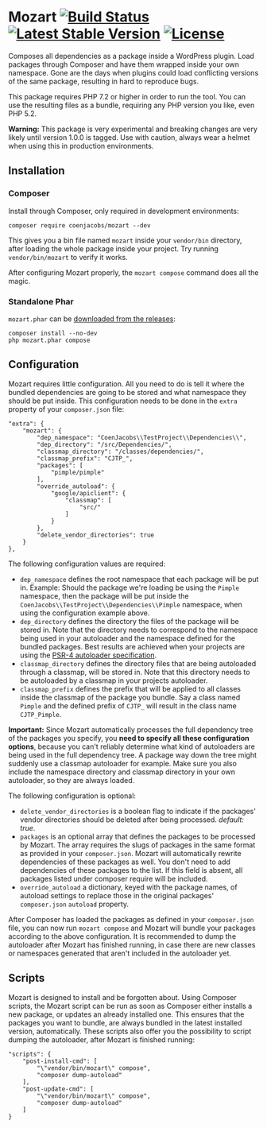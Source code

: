# Mozart [![Build Status](https://api.travis-ci.org/coenjacobs/mozart.png)](https://travis-ci.org/coenjacobs/mozart) [![Latest Stable Version](https://poser.pugx.org/coenjacobs/mozart/v/stable.svg)](https://packagist.org/packages/coenjacobs/mozart) [![License](https://poser.pugx.org/coenjacobs/mozart/license.svg)](https://packagist.org/packages/coenjacobs/mozart)
Composes all dependencies as a package inside a WordPress plugin. Load packages through Composer and have them wrapped inside your own namespace. Gone are the days when plugins could load conflicting versions of the same package, resulting in hard to reproduce bugs.

This package requires PHP 7.2 or higher in order to run the tool. You can use the resulting files as a bundle, requiring any PHP version you like, even PHP 5.2.

**Warning:** This package is very experimental and breaking changes are very likely until version 1.0.0 is tagged. Use with caution, always wear a helmet when using this in production environments.

## Installation

### Composer

Install through Composer, only required in development environments:

`composer require coenjacobs/mozart --dev`

This gives you a bin file named `mozart` inside your `vendor/bin` directory, after loading the whole package inside your project. Try running `vendor/bin/mozart` to verify it works.

After configuring Mozart properly, the `mozart compose` command does all the magic.

### Standalone Phar

`mozart.phar` can be [downloaded from the releases](https://github.com/coenjacobs/mozart/releases):

```
composer install --no-dev
php mozart.phar compose
```

## Configuration
Mozart requires little configuration. All you need to do is tell it where the bundled dependencies are going to be stored and what namespace they should be put inside. This configuration needs to be done in the `extra` property of your `composer.json` file:

```
"extra": {
    "mozart": {
        "dep_namespace": "CoenJacobs\\TestProject\\Dependencies\\",
        "dep_directory": "/src/Dependencies/",
        "classmap_directory": "/classes/dependencies/",
        "classmap_prefix": "CJTP_",
        "packages": [
            "pimple/pimple"
        ],
        "override_autoload": {
            "google/apiclient": {
                "classmap": [
                    "src/"
                ]
            }
        },
        "delete_vendor_directories": true
    }
},
```

The following configuration values are required:

- `dep_namespace` defines the root namespace that each package will be put in. Example: Should the package we're loading be using the `Pimple` namespace, then the package will be put inside the `CoenJacobs\\TestProject\\Dependencies\\Pimple` namespace, when using the configuration example above.
- `dep_directory` defines the directory the files of the package will be stored in. Note that the directory needs to correspond to the namespace being used in your autoloader and the namespace defined for the bundled packages. Best results are achieved when your projects are using the [PSR-4 autoloader specification](http://www.php-fig.org/psr/psr-4/).
- `classmap_directory` defines the directory files that are being autoloaded through a classmap, will be stored in. Note that this directory needs to be autoloaded by a classmap in your projects autoloader.
- `classmap_prefix` defines the prefix that will be applied to all classes inside the classmap of the package you bundle. Say a class named `Pimple` and the defined prefix of `CJTP_` will result in the class name `CJTP_Pimple`.

**Important:** Since Mozart automatically processes the full dependency tree of the packages you specify, you **need to specify all these configuration options**, because you can't reliably determine what kind of autoloaders are being used in the full dependency tree. A package way down the tree might suddenly use a classmap autoloader for example. Make sure you also include the namespace directory and classmap directory in your own autoloader, so they are always loaded.

The following configuration is optional:

- `delete_vendor_directories` is a boolean flag to indicate if the packages' vendor directories should be deleted after being processed. _default: true_.
- `packages` is an optional array that defines the packages to be processed by Mozart. The array requires the slugs of packages in the same format as provided in your `composer.json`. Mozart will automatically rewrite dependencies of these packages as well. You don't need to add dependencies of these packages to the list. If this field is absent, all packages listed under composer require will be included.
- `override_autoload` a dictionary, keyed with the package names, of autoload settings to replace those in the original packages' `composer.json` `autoload` property.

After Composer has loaded the packages as defined in your `composer.json` file, you can now run `mozart compose` and Mozart will bundle your packages according to the above configuration. It is recommended to dump the autoloader after Mozart has finished running, in case there are new classes or namespaces generated that aren't included in the autoloader yet. 

## Scripts
Mozart is designed to install and be forgotten about. Using Composer scripts, the Mozart script can be run as soon as Composer either installs a new package, or updates an already installed one. This ensures that the packages you want to bundle, are always bundled in the latest installed version, automatically. These scripts also offer you the possibility to script dumping the autoloader, after Mozart is finished running:

```
"scripts": {
    "post-install-cmd": [
        "\"vendor/bin/mozart\" compose",
        "composer dump-autoload"
    ],
    "post-update-cmd": [
        "\"vendor/bin/mozart\" compose",
        "composer dump-autoload"
    ]
}
```
